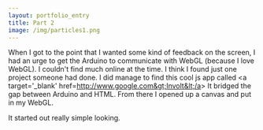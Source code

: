 ```yaml
---
layout: portfolio_entry
title: Part 2
image: /img/particles1.png
---
```


When I got to the point that I wanted some kind of feedback on the screen, I had an urge to get the Arduino to communicate with WebGL (because I love WebGL).  I couldn't find much online at the time. I think I found just one project someone had done.  I did manage to find this cool js app called &lt;a target='_blank' href=http://www.google.com&gt;Involt&lt;/a&gt; It bridged the gap between Arduino and HTML.  From there I opened up a canvas and put in my WebGL.

It started out really simple looking.